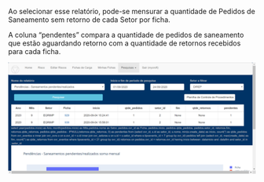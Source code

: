 Ao selecionar esse relatório, pode-se mensurar a quantidade de Pedidos 
de Saneamento sem retorno de cada Setor por ficha. 

A coluna “pendentes” compara a quantidade de pedidos de saneamento 
que estão aguardando retorno com a quantidade de retornos recebidos 
para cada ficha.

![Relatorio Gerencial](../../images/RLf1.png)